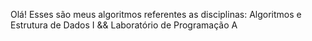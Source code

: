 Olá! Esses são meus algoritmos referentes as disciplinas: Algoritmos e Estrutura de Dados I && Laboratório de Programação A
